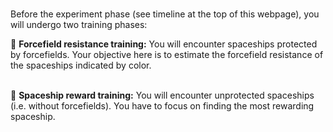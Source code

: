 # 

Before the experiment phase (see timeline at the top of this webpage), you will undergo two training phases:
<br>

🌌 **Forcefield resistance training:** You will encounter spaceships protected by forcefields. Your objective here is to estimate the forcefield resistance of the spaceships indicated by color. <br><br>
  
🚀 **Spaceship reward training:** You will encounter unprotected spaceships (i.e. without  forcefields). You have to focus on finding the most rewarding spaceship.
<br>
<br>
<br>

<!---
admonition=<div class="admonition notice" style="margin: auto">
			<p class="title">Note</p>
      <p class="content">
      The points earned during training won't count towards your final compensation.
		</div>
<br>
<div class="admonition tip" style="margin: auto">
			<p class="title">Tip</p>
      <p class="content">
Take your time to understand the learning mechanisms during training phases to perform better in the experiment phase.
		</div>
--->
<!--- display=block --->